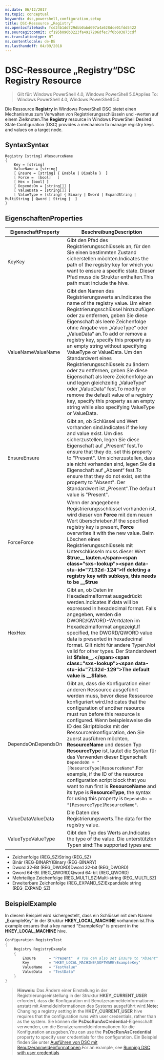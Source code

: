 ```yaml
---
ms.date: 06/12/2017
ms.topic: conceptual
keywords: dsc,powershell,configuration,setup
title: DSC-Ressource „Registry“
ms.openlocfilehash: fcd24b1dd729dbb0abd697a4a628dce01fdd5422
ms.sourcegitcommit: cf195b090b3223fa4917206dfec7f0b603873cdf
ms.translationtype: HT
ms.contentlocale: de-DE
ms.lasthandoff: 04/09/2018
---
```

# <a name="dsc-registry-resource"></a><span data-ttu-id="7132d-103">DSC-Ressource „Registry“</span><span class="sxs-lookup"><span data-stu-id="7132d-103">DSC Registry Resource</span></span>

> <span data-ttu-id="7132d-104">Gilt für: Windows PowerShell 4.0, Windows PowerShell 5.0</span><span class="sxs-lookup"><span data-stu-id="7132d-104">Applies To: Windows PowerShell 4.0, Windows PowerShell 5.0</span></span>

<span data-ttu-id="7132d-105">Die Ressource **Registry** in Windows PowerShell DSC bietet einen Mechanismus zum Verwalten von Registrierungsschlüsseln und -werten auf einem Zielknoten.</span><span class="sxs-lookup"><span data-stu-id="7132d-105">The **Registry** resource in Windows PowerShell Desired State Configuration (DSC) provides a mechanism to manage registry keys and values on a target node.</span></span>

## <a name="syntax"></a><span data-ttu-id="7132d-106">Syntax</span><span class="sxs-lookup"><span data-stu-id="7132d-106">Syntax</span></span>

```
Registry [string] #ResourceName
{
    Key = [string]
    ValueName = [string]
    [ Ensure = [string] { Enable | Disable }  ]
    [ Force =  [bool]   ]
    [ Hex = [bool] ]
    [ DependsOn = [string[]] ]
    [ ValueData = [string[]] ]
    [ ValueType = [string] { Binary | Dword | ExpandString | MultiString | Qword | String }  ]
}
```

## <a name="properties"></a><span data-ttu-id="7132d-107">Eigenschaften</span><span class="sxs-lookup"><span data-stu-id="7132d-107">Properties</span></span>
|  <span data-ttu-id="7132d-108">Eigenschaft</span><span class="sxs-lookup"><span data-stu-id="7132d-108">Property</span></span>  |  <span data-ttu-id="7132d-109">Beschreibung</span><span class="sxs-lookup"><span data-stu-id="7132d-109">Description</span></span>   |
|---|---|
| <span data-ttu-id="7132d-110">Key</span><span class="sxs-lookup"><span data-stu-id="7132d-110">Key</span></span>| <span data-ttu-id="7132d-111">Gibt den Pfad des Registrierungsschlüssels an, für den Sie einen bestimmten Zustand sicherstellen möchten.</span><span class="sxs-lookup"><span data-stu-id="7132d-111">Indicates the path of the registry key for which you want to ensure a specific state.</span></span> <span data-ttu-id="7132d-112">Dieser Pfad muss die Struktur enthalten.</span><span class="sxs-lookup"><span data-stu-id="7132d-112">This path must include the hive.</span></span>|
| <span data-ttu-id="7132d-113">ValueName</span><span class="sxs-lookup"><span data-stu-id="7132d-113">ValueName</span></span>| <span data-ttu-id="7132d-114">Gibt den Namen des Registrierungswerts an.</span><span class="sxs-lookup"><span data-stu-id="7132d-114">Indicates the name of the registry value.</span></span> <span data-ttu-id="7132d-115">Um einen Registrierungsschlüssel hinzuzufügen oder zu entfernen, geben Sie diese Eigenschaft als leere Zeichenfolge ohne Angabe von „ValueType“ oder „ValueData“ an.</span><span class="sxs-lookup"><span data-stu-id="7132d-115">To add or remove a registry key, specify this property as an empty string without specifying ValueType or ValueData.</span></span> <span data-ttu-id="7132d-116">Um den Standardwert eines Registrierungsschlüssels zu ändern oder zu entfernen, geben Sie diese Eigenschaft als leere Zeichenfolge an und legen gleichzeitig „ValueType“ oder „ValueData“ fest.</span><span class="sxs-lookup"><span data-stu-id="7132d-116">To modify or remove the default value of a registry key, specify this property as an empty string while also specifying ValueType or ValueData.</span></span>|
| <span data-ttu-id="7132d-117">Ensure</span><span class="sxs-lookup"><span data-stu-id="7132d-117">Ensure</span></span>| <span data-ttu-id="7132d-118">Gibt an, ob Schlüssel und Wert vorhanden sind.</span><span class="sxs-lookup"><span data-stu-id="7132d-118">Indicates if the key and value exist.</span></span> <span data-ttu-id="7132d-119">Um dies sicherzustellen, legen Sie diese Eigenschaft auf „Present“ fest.</span><span class="sxs-lookup"><span data-stu-id="7132d-119">To ensure that they do, set this property to "Present".</span></span> <span data-ttu-id="7132d-120">Um sicherzustellen, dass sie nicht vorhanden sind, legen Sie die Eigenschaft auf „Absent“ fest.</span><span class="sxs-lookup"><span data-stu-id="7132d-120">To ensure that they do not exist, set the property to "Absent".</span></span> <span data-ttu-id="7132d-121">Der Standardwert ist „Present“.</span><span class="sxs-lookup"><span data-stu-id="7132d-121">The default value is "Present".</span></span>|
| <span data-ttu-id="7132d-122">Force</span><span class="sxs-lookup"><span data-stu-id="7132d-122">Force</span></span>| <span data-ttu-id="7132d-123">Wenn der angegebene Registrierungsschlüssel vorhanden ist, wird dieser von __Force__ mit dem neuen Wert überschrieben.</span><span class="sxs-lookup"><span data-stu-id="7132d-123">If the specified registry key is present, __Force__ overwrites it with the new value.</span></span> <span data-ttu-id="7132d-124">Beim Löschen eines Registrierungsschlüssels mit Unterschlüsseln muss dieser Wert __$true__ lauten.</span><span class="sxs-lookup"><span data-stu-id="7132d-124">If deleting a registry key with subkeys, this needs to be __$true__</span></span>|
| <span data-ttu-id="7132d-125">Hex</span><span class="sxs-lookup"><span data-stu-id="7132d-125">Hex</span></span>| <span data-ttu-id="7132d-126">Gibt an, ob Daten im Hexadezimalformat ausgedrückt werden.</span><span class="sxs-lookup"><span data-stu-id="7132d-126">Indicates if data will be expressed in hexadecimal format.</span></span> <span data-ttu-id="7132d-127">Falls angegeben, werden die DWORD/QWORD-Wertdaten im Hexadezimalformat angezeigt.</span><span class="sxs-lookup"><span data-stu-id="7132d-127">If specified, the DWORD/QWORD value data is presented in hexadecimal format.</span></span> <span data-ttu-id="7132d-128">Gilt nicht für andere Typen.</span><span class="sxs-lookup"><span data-stu-id="7132d-128">Not valid for other types.</span></span> <span data-ttu-id="7132d-129">Der Standardwert ist __$false__.</span><span class="sxs-lookup"><span data-stu-id="7132d-129">The default value is __$false__.</span></span>|
| <span data-ttu-id="7132d-130">DependsOn</span><span class="sxs-lookup"><span data-stu-id="7132d-130">DependsOn</span></span>| <span data-ttu-id="7132d-131">Gibt an, dass die Konfiguration einer anderen Ressource ausgeführt werden muss, bevor diese Ressource konfiguriert wird.</span><span class="sxs-lookup"><span data-stu-id="7132d-131">Indicates that the configuration of another resource must run before this resource is configured.</span></span> <span data-ttu-id="7132d-132">Wenn beispielsweise die ID des Skriptblocks mit der Ressourcenkonfiguration, den Sie zuerst ausführen möchten, __ResourceName__ und dessen Typ __ResourceType__ ist, lautet die Syntax für das Verwenden dieser Eigenschaft `DependsOn = "[ResourceType]ResourceName"`.</span><span class="sxs-lookup"><span data-stu-id="7132d-132">For example, if the ID of the resource configuration script block that you want to run first is __ResourceName__ and its type is __ResourceType__, the syntax for using this property is `DependsOn = "[ResourceType]ResourceName"`.</span></span>|
| <span data-ttu-id="7132d-133">ValueData</span><span class="sxs-lookup"><span data-stu-id="7132d-133">ValueData</span></span>| <span data-ttu-id="7132d-134">Die Daten des Registrierungswerts.</span><span class="sxs-lookup"><span data-stu-id="7132d-134">The data for the registry value.</span></span>|
| <span data-ttu-id="7132d-135">ValueType</span><span class="sxs-lookup"><span data-stu-id="7132d-135">ValueType</span></span>| <span data-ttu-id="7132d-136">Gibt den Typ des Werts an.</span><span class="sxs-lookup"><span data-stu-id="7132d-136">Indicates the type of the value.</span></span> <span data-ttu-id="7132d-137">Die unterstützten Typen sind:</span><span class="sxs-lookup"><span data-stu-id="7132d-137">The supported types are:</span></span>
<ul><li><span data-ttu-id="7132d-138">Zeichenfolge (REG_SZ)</span><span class="sxs-lookup"><span data-stu-id="7132d-138">String (REG_SZ)</span></span></li>


<li><span data-ttu-id="7132d-139">Binär (REG-BINARY)</span><span class="sxs-lookup"><span data-stu-id="7132d-139">Binary (REG-BINARY)</span></span></li>


<li><span data-ttu-id="7132d-140">Dword 32-Bit (REG_DWORD)</span><span class="sxs-lookup"><span data-stu-id="7132d-140">Dword 32-bit (REG_DWORD)</span></span></li>


<li><span data-ttu-id="7132d-141">Qword 64-Bit (REG_QWORD)</span><span class="sxs-lookup"><span data-stu-id="7132d-141">Qword 64-bit (REG_QWORD)</span></span></li>


<li><span data-ttu-id="7132d-142">Mehrteilige Zeichenfolge (REG_MULTI_SZ)</span><span class="sxs-lookup"><span data-stu-id="7132d-142">Multi-string (REG_MULTI_SZ)</span></span></li>


<li><span data-ttu-id="7132d-143">Erweiterbare Zeichenfolge (REG_EXPAND_SZ)</span><span class="sxs-lookup"><span data-stu-id="7132d-143">Expandable string (REG_EXPAND_SZ)</span></span></li></ul>

## <a name="example"></a><span data-ttu-id="7132d-144">Beispiel</span><span class="sxs-lookup"><span data-stu-id="7132d-144">Example</span></span>
<span data-ttu-id="7132d-145">In diesem Beispiel wird sichergestellt, dass ein Schlüssel mit dem Namen „ExampleKey“ in der Struktur **HKEY\_LOCAL\_MACHINE** vorhanden ist.</span><span class="sxs-lookup"><span data-stu-id="7132d-145">This example ensures that a key named "ExampleKey" is present in the **HKEY\_LOCAL\_MACHINE** hive.</span></span>
```powershell
Configuration RegistryTest
{
    Registry RegistryExample
    {
        Ensure      = "Present"  # You can also set Ensure to "Absent"
        Key         = "HKEY_LOCAL_MACHINE\SOFTWARE\ExampleKey"
        ValueName   = "TestValue"
        ValueData   = "TestData"
    }
}
```

><span data-ttu-id="7132d-146">**Hinweis:** Das Ändern einer Einstellung in der Registrierungseinstellung in der Struktur **HKEY\_CURRENT\_USER** erfordert, dass die Konfiguration mit Benutzeranmeldeinformationen anstatt mit Anmeldeinformationen des Systems ausgeführt wird.</span><span class="sxs-lookup"><span data-stu-id="7132d-146">**Note:** Changing a registry setting in the **HKEY\_CURRENT\_USER** hive requires that the configuration runs with user credentials, rather than as the system.</span></span>
><span data-ttu-id="7132d-147">Sie können die **PsDscRunAsCredential**-Eigenschaft verwenden, um die Benutzeranmeldeinformationen für die Konfiguration anzugeben.</span><span class="sxs-lookup"><span data-stu-id="7132d-147">You can use the **PsDscRunAsCredential** property to specify user credentials for the configuration.</span></span> <span data-ttu-id="7132d-148">Ein Beispiel finden Sie unter [Ausführen von DSC mit Benutzeranmeldeinformationen](runAsUser.md).</span><span class="sxs-lookup"><span data-stu-id="7132d-148">For an example, see [Running DSC with user credentials](runAsUser.md)</span></span>